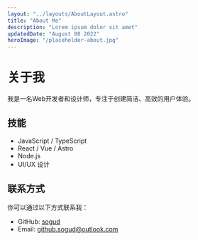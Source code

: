 ```yaml
---
layout: "../layouts/AboutLayout.astro"
title: "About Me"
description: "Lorem ipsum dolor sit amet"
updatedDate: "August 08 2022"
heroImage: "/placeholder-about.jpg"
---
```


# 关于我

我是一名Web开发者和设计师，专注于创建简洁、高效的用户体验。

## 技能

- JavaScript / TypeScript
- React / Vue / Astro
- Node.js
- UI/UX 设计

## 联系方式

你可以通过以下方式联系我：

- GitHub: [sogud](https://github.com/sogud)
- Email: github.sogud@outlook.com
